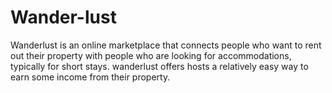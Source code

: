 # Wander-lust
Wanderlust is an online marketplace that connects people who want to rent out their property with people who are looking for accommodations, typically for short stays. wanderlust offers hosts a relatively easy way to earn some income from their property.
